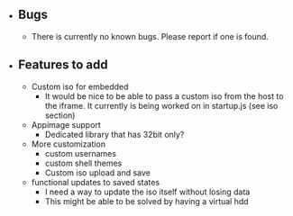 - ## Bugs
  - There is currently no known bugs. Please report if one is found.
- ## Features to add 
  - Custom iso for embedded 
    - It would be nice to be able to pass a custom iso from the host to the iframe. It currently is being worked on in startup.js (see iso section)
  - Appimage support
    - Dedicated library that has 32bit only?
  - More customization
    - custom usernames
    - custom shell themes
    - Custom iso upload and save
  - functional updates to saved states
    - I need a way to update the iso itself without losing data
    - This might be able to be solved by having a virtual hdd

